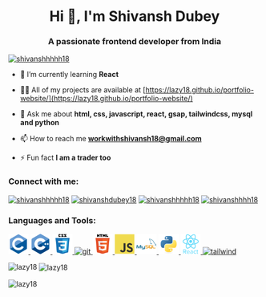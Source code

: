 <h1 align="center">Hi 👋, I'm Shivansh Dubey</h1>
<h3 align="center">A passionate frontend developer from India</h3>

<p align="left"> <a href="https://twitter.com/shivanshhhhh18" target="blank"><img src="https://img.shields.io/twitter/follow/shivanshhhhh18?logo=twitter&style=for-the-badge" alt="shivanshhhhh18" /></a> </p>

- 🌱 I’m currently learning **React**

- 👨‍💻 All of my projects are available at [https://lazy18.github.io/portfolio-website/](https://lazy18.github.io/portfolio-website/)

- 💬 Ask me about **html, css, javascript, react, gsap, tailwindcss, mysql and python**

- 📫 How to reach me **workwithshivansh18@gmail.com**

- ⚡ Fun fact **I am a trader too**

<h3 align="left">Connect with me:</h3>
<p align="left">
<a href="https://twitter.com/shivanshhhhh18" target="blank"><img align="center" src="https://raw.githubusercontent.com/rahuldkjain/github-profile-readme-generator/master/src/images/icons/Social/twitter.svg" alt="shivanshhhhh18" height="30" width="40" /></a>
<a href="https://linkedin.com/in/shivanshdubey18" target="blank"><img align="center" src="https://raw.githubusercontent.com/rahuldkjain/github-profile-readme-generator/master/src/images/icons/Social/linked-in-alt.svg" alt="shivanshdubey18" height="30" width="40" /></a>
<a href="https://instagram.com/shivanshhhhh18" target="blank"><img align="center" src="https://raw.githubusercontent.com/rahuldkjain/github-profile-readme-generator/master/src/images/icons/Social/instagram.svg" alt="shivanshhhhh18" height="30" width="40" /></a>
<a href="https://www.leetcode.com/shivanshhhh18" target="blank"><img align="center" src="https://raw.githubusercontent.com/rahuldkjain/github-profile-readme-generator/master/src/images/icons/Social/leet-code.svg" alt="shivanshhhh18" height="30" width="40" /></a>
</p>

<h3 align="left">Languages and Tools:</h3>
<p align="left"> <a href="https://www.cprogramming.com/" target="_blank" rel="noreferrer"> <img src="https://raw.githubusercontent.com/devicons/devicon/master/icons/c/c-original.svg" alt="c" width="40" height="40"/> </a> <a href="https://www.w3schools.com/cpp/" target="_blank" rel="noreferrer"> <img src="https://raw.githubusercontent.com/devicons/devicon/master/icons/cplusplus/cplusplus-original.svg" alt="cplusplus" width="40" height="40"/> </a> <a href="https://www.w3schools.com/css/" target="_blank" rel="noreferrer"> <img src="https://raw.githubusercontent.com/devicons/devicon/master/icons/css3/css3-original-wordmark.svg" alt="css3" width="40" height="40"/> </a> <a href="https://git-scm.com/" target="_blank" rel="noreferrer"> <img src="https://www.vectorlogo.zone/logos/git-scm/git-scm-icon.svg" alt="git" width="40" height="40"/> </a> <a href="https://www.w3.org/html/" target="_blank" rel="noreferrer"> <img src="https://raw.githubusercontent.com/devicons/devicon/master/icons/html5/html5-original-wordmark.svg" alt="html5" width="40" height="40"/> </a> <a href="https://developer.mozilla.org/en-US/docs/Web/JavaScript" target="_blank" rel="noreferrer"> <img src="https://raw.githubusercontent.com/devicons/devicon/master/icons/javascript/javascript-original.svg" alt="javascript" width="40" height="40"/> </a> <a href="https://www.mysql.com/" target="_blank" rel="noreferrer"> <img src="https://raw.githubusercontent.com/devicons/devicon/master/icons/mysql/mysql-original-wordmark.svg" alt="mysql" width="40" height="40"/> </a> <a href="https://www.python.org" target="_blank" rel="noreferrer"> <img src="https://raw.githubusercontent.com/devicons/devicon/master/icons/python/python-original.svg" alt="python" width="40" height="40"/> </a> <a href="https://reactjs.org/" target="_blank" rel="noreferrer"> <img src="https://raw.githubusercontent.com/devicons/devicon/master/icons/react/react-original-wordmark.svg" alt="react" width="40" height="40"/> </a> <a href="https://tailwindcss.com/" target="_blank" rel="noreferrer"> <img src="https://www.vectorlogo.zone/logos/tailwindcss/tailwindcss-icon.svg" alt="tailwind" width="40" height="40"/> </a> </p>

<p><img align="left" src="https://github-readme-stats.vercel.app/api/top-langs?username=lazy18&show_icons=true&locale=en&layout=compact" alt="lazy18" /></p>

<p>&nbsp;<img align="center" src="https://github-readme-stats.vercel.app/api?username=lazy18&show_icons=true&locale=en" alt="lazy18" /></p>

<p><img align="center" src="https://github-readme-streak-stats.herokuapp.com/?user=lazy18&" alt="lazy18" /></p>
